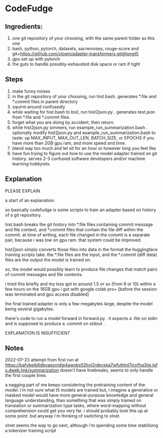 # CodeFudge

## Ingredients:

1. one git repository of your choosing, with the same parent folder as this one
2. bash, python, pytorch, datasets, sacremoses, rouge-score and git+https://github.com/xloem/adapter-transformers.git@longt5
3. gpu set up with pytorch
4. the guts to handle possibly-exhausted disk space or ram if tight

## Steps

1. make funny noises
2. in the git repository of your choosing, run hist.bash. generates *.file and *.commit files in parent directory
3. squirm around confusedly
4. while waiting for hist.bash to boil, run hist2json.py . generates test.json from *.file and *.commit files.
5. forget what you are doing by accident, then return.
6. while hist2json.py simmers, run example_run_summarization.bash . optionally modify hist2json.py and example_run_summarization.bash to taste: up MAX_INPUT, MAX_OUT_LEN, BATCH_SIZE, or EPOCHS if you have more than 2GB gpu ram, and more speed and time.
7. blend way too much and let sit for an hour or however long you feel like
8. have fun trying to figure out how to use the model adapter trained on git history. serves 2-3 confused software developers and/or machine learning hobbyists.

## Explanation

PLEASE EXPLAIN

a start of an explanation:

so basically codefudge is some scripts to train an adapter based on
history of a git repository.

hist.bash breaks the git history into *.file files containing commit
message and file content, and *.commit files that contain the file
diff within the commit.    at time of writing, each file changed in
the commit is a separate pair, because i was low on gpu ram. that
system could be improved.

hist2json simply converts those files into data in the format the
huggingface training scripts take. the *.file files are the input, and
the *.commit (diff data) files are the output the model is trained on.

so, the model would possibly learn to produce file changes that match
pairs of commit messages and file contents.

i tried this briefly and my loss got to around 1.5 or so (from 9 or
10) within a few hours on the 16GB gpu i got with google colab pro+
[before the session was terminated and gpu access disabled]

the final trained adapter is only a few megabytes large, despite the
model being several gigabytes.

there's code to run a model forward in forward.py . it expects
a .file on stdin and is supposed to produce a .commit on stdout .

EXPLANATION IS INSUFFICIENT

## Notes 

2022-07-23
attempt from first run at https://bafybeib6dbyaesrndgi4awnbx52hvj2rdeyxka7wfulhtnl7icxfhq3jie.ipfs.dweb.link/summarization
doesn't have linebreaks, seems to only handle the first couple lines

a nagging part of me keeps considering the pretraining content of the
model. i'm not sure what t5 models are trained but, i imagine a
generative or masked model would have more general-purpose knowledge
and general language understanding, than something that was simply
trained on translation or summarization type tasks, where word-mapping
without comprehension could get you very far. i should probably look
this up at some point. but anyway i'm thinking of switching to xlnet.

xlnet seems the way to go next, although i'm spending some time stabilising a tokenizer training script
